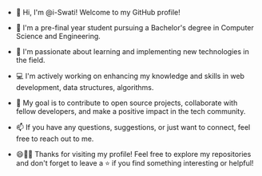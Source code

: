 - 👋 Hi, I'm @i-Swati! Welcome to my GitHub profile!
- 🌱 I'm a pre-final year student pursuing a Bachelor's degree in Computer Science and Engineering. 

- 🚀 I'm passionate about learning and implementing new technologies in the field.
- 💻 I'm actively working on enhancing my knowledge and skills in web development, data structures, algorithms.
- 🎯 My goal is to contribute to open source projects, collaborate with fellow developers, and make a positive impact in the tech community.
- 📫 If you have any questions, suggestions, or just want to connect, feel free to reach out to me.

- 😄👩‍💻 Thanks for visiting my profile! Feel free to explore my repositories and don't forget to leave a ⭐️ if you find something interesting or helpful!
